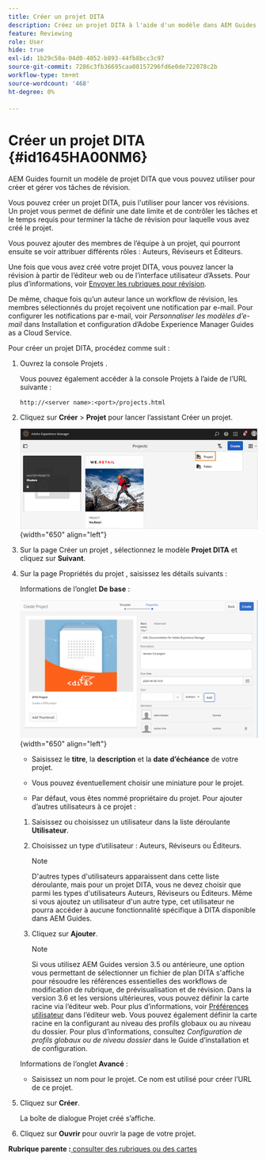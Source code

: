 ```yaml
---
title: Créer un projet DITA
description: Créez un projet DITA à l'aide d'un modèle dans AEM Guides. Découvrez comment utiliser un projet DITA pour lancer les révisions.
feature: Reviewing
role: User
hide: true
exl-id: 1b29c50a-04d0-4052-b893-44fb8bcc3c97
source-git-commit: 7286c3fb36695caa08157296fd6e0de722078c2b
workflow-type: tm+mt
source-wordcount: '468'
ht-degree: 0%

---
```


# Créer un projet DITA {#id1645HA00NM6}

AEM Guides fournit un modèle de projet DITA que vous pouvez utiliser pour créer et gérer vos tâches de révision.

Vous pouvez créer un projet DITA, puis l&#39;utiliser pour lancer vos révisions. Un projet vous permet de définir une date limite et de contrôler les tâches et le temps requis pour terminer la tâche de révision pour laquelle vous avez créé le projet.

Vous pouvez ajouter des membres de l’équipe à un projet, qui pourront ensuite se voir attribuer différents rôles : Auteurs, Réviseurs et Éditeurs.

Une fois que vous avez créé votre projet DITA, vous pouvez lancer la révision à partir de l’éditeur web ou de l’interface utilisateur d’Assets. Pour plus d’informations, voir [Envoyer les rubriques pour révision](review-send-topics-for-review.md#).

De même, chaque fois qu’un auteur lance un workflow de révision, les membres sélectionnés du projet reçoivent une notification par e-mail. Pour configurer les notifications par e-mail, voir *Personnaliser les modèles d’e-mail* dans Installation et configuration d’Adobe Experience Manager Guides as a Cloud Service.

Pour créer un projet DITA, procédez comme suit :

1. Ouvrez la console Projets .

   Vous pouvez également accéder à la console Projets à l’aide de l’URL suivante :

   ```http
   http://<server name>:<port>/projects.html
   ```

1. Cliquez sur **Créer** \> **Projet** pour lancer l’assistant Créer un projet.

   ![](images/project-console-63.png){width="650" align="left"}

1. Sur la page Créer un projet , sélectionnez le modèle **Projet DITA** et cliquez sur **Suivant**.

1. Sur la page Propriétés du projet , saisissez les détails suivants :

   Informations de l’onglet **De base** :

   ![](images/create-project.png){width="650" align="left"}

   - Saisissez le **titre**, la **description** et la **date d’échéance** de votre projet.

   - Vous pouvez éventuellement choisir une miniature pour le projet.

   - Par défaut, vous êtes nommé propriétaire du projet. Pour ajouter d’autres utilisateurs à ce projet :

   1. Saisissez ou choisissez un utilisateur dans la liste déroulante **Utilisateur**.

   1. Choisissez un type d’utilisateur : Auteurs, Réviseurs ou Éditeurs.

      >[!NOTE]
      >
      >D&#39;autres types d&#39;utilisateurs apparaissent dans cette liste déroulante, mais pour un projet DITA, vous ne devez choisir que parmi les types d&#39;utilisateurs Auteurs, Réviseurs ou Éditeurs. Même si vous ajoutez un utilisateur d&#39;un autre type, cet utilisateur ne pourra accéder à aucune fonctionnalité spécifique à DITA disponible dans AEM Guides.

   1. Cliquez sur **Ajouter**.

      >[!NOTE]
      >
      >Si vous utilisez AEM Guides version 3.5 ou antérieure, une option vous permettant de sélectionner un fichier de plan DITA s&#39;affiche pour résoudre les références essentielles des workflows de modification de rubrique, de prévisualisation et de révision. Dans la version 3.6 et les versions ultérieures, vous pouvez définir la carte racine via l’éditeur web. Pour plus d’informations, voir [Préférences utilisateur](web-editor-features.md#id2087G0P40SB) dans l’éditeur web. Vous pouvez également définir la carte racine en la configurant au niveau des profils globaux ou au niveau du dossier. Pour plus d’informations, consultez *Configuration de profils globaux ou de niveau dossier* dans le Guide d’installation et de configuration.

   Informations de l’onglet **Avancé** :

   - Saisissez un nom pour le projet. Ce nom est utilisé pour créer l’URL de ce projet.

1. Cliquez sur **Créer**.

   La boîte de dialogue Projet créé s’affiche.

1. Cliquez sur **Ouvrir** pour ouvrir la page de votre projet.


**Rubrique parente :**&#x200B;[ consulter des rubriques ou des cartes](review.md)

